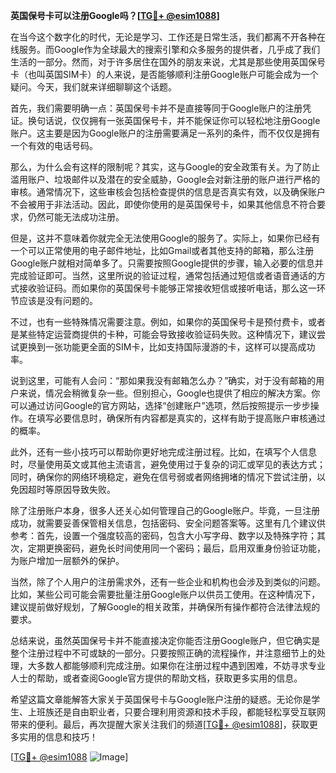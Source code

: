 **英国保号卡可以注册Google吗？[[TG💪+ @esim1088](https://t.me/s/esim1088)]**

在当今这个数字化的时代，无论是学习、工作还是日常生活，我们都离不开各种在线服务。而Google作为全球最大的搜索引擎和众多服务的提供者，几乎成了我们生活的一部分。然而，对于许多居住在国外的朋友来说，尤其是那些使用英国保号卡（也叫英国SIM卡）的人来说，是否能够顺利注册Google账户可能会成为一个疑问。今天，我们就来详细聊聊这个话题。

首先，我们需要明确一点：英国保号卡并不是直接等同于Google账户的注册凭证。换句话说，仅仅拥有一张英国保号卡，并不能保证你可以轻松地注册Google账户。这主要是因为Google账户的注册需要满足一系列的条件，而不仅仅是拥有一个有效的电话号码。

那么，为什么会有这样的限制呢？其实，这与Google的安全政策有关。为了防止滥用账户、垃圾邮件以及潜在的安全威胁，Google会对新注册的账户进行严格的审核。通常情况下，这些审核会包括检查提供的信息是否真实有效，以及确保账户不会被用于非法活动。因此，即使你使用的是英国保号卡，如果其他信息不符合要求，仍然可能无法成功注册。

但是，这并不意味着你就完全无法使用Google的服务了。实际上，如果你已经有一个可以正常使用的电子邮件地址，比如Gmail或者其他支持的邮箱，那么注册Google账户就相对简单多了。只需要按照Google提供的步骤，输入必要的信息并完成验证即可。当然，这里所说的验证过程，通常包括通过短信或者语音通话的方式接收验证码。而如果你的英国保号卡能够正常接收短信或接听电话，那么这一环节应该是没有问题的。

不过，也有一些特殊情况需要注意。例如，如果你的英国保号卡是预付费卡，或者是某些特定运营商提供的卡种，可能会导致接收验证码失败。这种情况下，建议尝试更换到一张功能更全面的SIM卡，比如支持国际漫游的卡，这样可以提高成功率。

说到这里，可能有人会问：“那如果我没有邮箱怎么办？”确实，对于没有邮箱的用户来说，情况会稍微复杂一些。但别担心，Google也提供了相应的解决方案。你可以通过访问Google的官方网站，选择“创建账户”选项，然后按照提示一步步操作。在填写必要信息时，确保所有内容都是真实的，这样有助于提高账户审核通过的概率。

此外，还有一些小技巧可以帮助你更好地完成注册过程。比如，在填写个人信息时，尽量使用英文或其他主流语言，避免使用过于复杂的词汇或罕见的表达方式；同时，确保你的网络环境稳定，避免在信号弱或者网络拥堵的情况下尝试注册，以免因超时等原因导致失败。

除了注册账户本身，很多人还关心如何管理自己的Google账户。毕竟，一旦注册成功，就需要妥善保管相关信息，包括密码、安全问题答案等。这里有几个建议供参考：首先，设置一个强度较高的密码，包含大小写字母、数字以及特殊字符；其次，定期更换密码，避免长时间使用同一个密码；最后，启用双重身份验证功能，为账户增加一层额外的保护。

当然，除了个人用户的注册需求外，还有一些企业和机构也会涉及到类似的问题。比如，某些公司可能会需要批量注册Google账户以供员工使用。在这种情况下，建议提前做好规划，了解Google的相关政策，并确保所有操作都符合法律法规的要求。

总结来说，虽然英国保号卡并不能直接决定你能否注册Google账户，但它确实是整个注册过程中不可或缺的一部分。只要按照正确的流程操作，并注意细节上的处理，大多数人都能够顺利完成注册。如果你在注册过程中遇到困难，不妨寻求专业人士的帮助，或者查阅Google官方提供的帮助文档，获取更多实用的信息。

希望这篇文章能解答大家关于英国保号卡与Google账户注册的疑惑。无论你是学生、上班族还是自由职业者，只要合理利用资源和技术手段，都能轻松享受互联网带来的便利。最后，再次提醒大家关注我们的频道[[TG💪+ @esim1088](https://t.me/s/esim1088)]，获取更多实用的信息和技巧！

[[TG💪+ @esim1088](https://t.me/s/esim1088) ![Image](https://i.postimg.cc/4NQfJmqS/Snipaste-2025-05-13-00-14-12.png)]